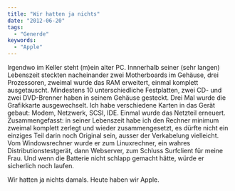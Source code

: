```yaml
---
title: "Wir hatten ja nichts"
date: "2012-06-20"
tags:
  - "Generde"
keywords:
  - "Apple"
---
```


Irgendwo im Keller steht (m)ein alter PC. Innnerhalb seiner (sehr langen) Lebenszeit steckten nacheinander zwei Motherboards im Gehäuse, drei Prozessoren, zweimal wurde das RAM erweitert, einmal komplett ausgetauscht. Mindestens 10 unterschiedliche Festplatten, zwei CD- und zwei DVD-Brenner haben in seinem Gehäuse gesteckt. Drei Mal wurde die Grafikkarte ausgewechselt. Ich habe verschiedene Karten in das Gerät gebaut: Modem, Netzwerk, SCSI, IDE. Einmal wurde das Netzteil erneuert. Zusammengefasst: in seiner Lebenszeit habe ich den Rechner minimum zweimal komplett zerlegt und wieder zusammengesetzt, es dürfte nicht ein einziges Teil darin noch Original sein, ausser der Verkabelung vielleicht. Vom Windowsrechner wurde er zum Linuxrechner, ein wahres Distributionstestgerät, dann Webserver, zum Schluss Surfclient für meine Frau. Und wenn die Batterie nicht schlapp gemacht hätte, würde er sicherlich noch laufen.

Wir hatten ja nichts damals. Heute haben wir Apple.
